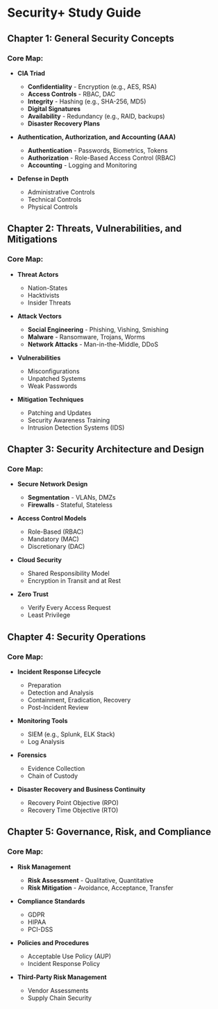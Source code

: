 # Security+ Study Guide

## Chapter 1: General Security Concepts
### Core Map:
- **CIA Triad**
  - **Confidentiality** - Encryption (e.g., AES, RSA)
  - **Access Controls** - RBAC, DAC
  - **Integrity** - Hashing (e.g., SHA-256, MD5)
  - **Digital Signatures**
  - **Availability** - Redundancy (e.g., RAID, backups)
  - **Disaster Recovery Plans**

- **Authentication, Authorization, and Accounting (AAA)**
  - **Authentication** - Passwords, Biometrics, Tokens
  - **Authorization** - Role-Based Access Control (RBAC)
  - **Accounting** - Logging and Monitoring

- **Defense in Depth**
  - Administrative Controls
  - Technical Controls
  - Physical Controls

## Chapter 2: Threats, Vulnerabilities, and Mitigations
### Core Map:
- **Threat Actors**
  - Nation-States
  - Hacktivists
  - Insider Threats

- **Attack Vectors**
  - **Social Engineering** - Phishing, Vishing, Smishing
  - **Malware** - Ransomware, Trojans, Worms
  - **Network Attacks** - Man-in-the-Middle, DDoS

- **Vulnerabilities**
  - Misconfigurations
  - Unpatched Systems
  - Weak Passwords

- **Mitigation Techniques**
  - Patching and Updates
  - Security Awareness Training
  - Intrusion Detection Systems (IDS)

## Chapter 3: Security Architecture and Design
### Core Map:
- **Secure Network Design**
  - **Segmentation** - VLANs, DMZs
  - **Firewalls** - Stateful, Stateless

- **Access Control Models**
  - Role-Based (RBAC)
  - Mandatory (MAC)
  - Discretionary (DAC)

- **Cloud Security**
  - Shared Responsibility Model
  - Encryption in Transit and at Rest

- **Zero Trust**
  - Verify Every Access Request
  - Least Privilege

## Chapter 4: Security Operations
### Core Map:
- **Incident Response Lifecycle**
  - Preparation
  - Detection and Analysis
  - Containment, Eradication, Recovery
  - Post-Incident Review

- **Monitoring Tools**
  - SIEM (e.g., Splunk, ELK Stack)
  - Log Analysis

- **Forensics**
  - Evidence Collection
  - Chain of Custody

- **Disaster Recovery and Business Continuity**
  - Recovery Point Objective (RPO)
  - Recovery Time Objective (RTO)

## Chapter 5: Governance, Risk, and Compliance
### Core Map:
- **Risk Management**
  - **Risk Assessment** - Qualitative, Quantitative
  - **Risk Mitigation** - Avoidance, Acceptance, Transfer

- **Compliance Standards**
  - GDPR
  - HIPAA
  - PCI-DSS

- **Policies and Procedures**
  - Acceptable Use Policy (AUP)
  - Incident Response Policy

- **Third-Party Risk Management**
  - Vendor Assessments
  - Supply Chain Security
